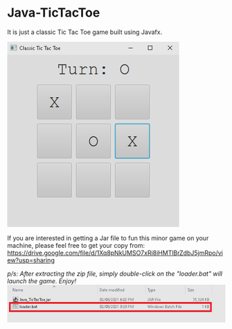 # Java-TicTacToe
It is just a classic Tic Tac Toe game built using Javafx.

<img src="Images/gameLayout.png"/>

If you are interested in getting a Jar file to fun this minor game on your machine, please feel free to get your copy from: https://drive.google.com/file/d/1Xq8pNkUMSO7xRi8iHMTlBrZdbJ5jmRpo/view?usp=sharing

<i> p/s: After extracting the zip file, simply double-click on the "loader.bat" will launch the game. Enjoy!</i>
<img src="Images/gameLoader.png"/>
 
